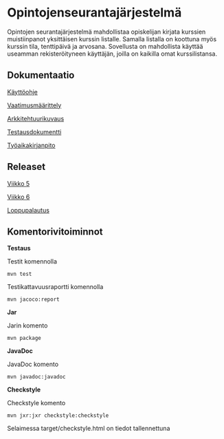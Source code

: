 # Opintojenseurantajärjestelmä

Opintojen seurantajärjestelmä mahdollistaa opiskelijan kirjata kurssien
muistiinpanot yksittäisen kurssin listalle. Samalla listalla on koottuna
myös kurssin tila, tenttipäivä ja arvosana. Sovellusta on mahdollista käyttää
useamman rekisteröityneen käyttäjän, joilla on kaikilla omat kurssilistansa.

## Dokumentaatio

[Käyttöohje](https://github.com/forstjoh/ot-harjoitustyo/blob/master/ot-harjoitustyo-master/Opintojenseurantajarjestelma/dokumentointi/kayttoohje.md)

[Vaatimusmäärittely](https://github.com/forstjoh/ot-harjoitustyo/blob/master/ot-harjoitustyo-master/Opintojenseurantajarjestelma/dokumentointi/vaatimusmaarittely.md)

[Arkkitehtuurikuvaus](https://github.com/forstjoh/ot-harjoitustyo/blob/master/ot-harjoitustyo-master/Opintojenseurantajarjestelma/dokumentointi/arkkitehtuuri.md)

[Testausdokumentti](https://github.com/forstjoh/ot-harjoitustyo/blob/master/ot-harjoitustyo-master/Opintojenseurantajarjestelma/dokumentointi/testaus.md)

[Työaikakirjanpito](https://github.com/forstjoh/ot-harjoitustyo/blob/master/ot-harjoitustyo-master/Opintojenseurantajarjestelma/dokumentointi/tuntikirjanpito.md) 

## Releaset

[Viikko 5](https://github.com/forstjoh/ot-harjoitusty-/releases/tag/viikko5)

[Viikko 6](https://github.com/forstjoh/ot-harjoitusty-/releases/tag/Viikko6)

[Loppupalautus](https://github.com/forstjoh/ot-harjoitustyo/releases/tag/Loppupalautus)

## Komentorivitoiminnot

**Testaus**

Testit komennolla

	mvn test

Testikattavuusraportti komennolla

	mvn jacoco:report

**Jar**

Jarin komento

	mvn package

**JavaDoc**

JavaDoc komento

	mvn javadoc:javadoc

**Checkstyle**

Checkstyle komento

	mvn jxr:jxr checkstyle:checkstyle

Selaimessa target/checkstyle.html on tiedot tallennettuna


